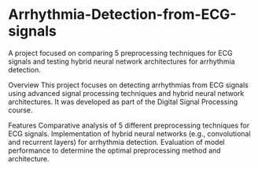 # Arrhythmia-Detection-from-ECG-signals
A project focused on comparing 5 preprocessing techniques for ECG signals and testing hybrid neural network architectures for arrhythmia detection.

Overview
This project focuses on detecting arrhythmias from ECG signals using advanced signal processing techniques and hybrid neural network architectures. It was developed as part of the Digital Signal Processing course.

Features
Comparative analysis of 5 different preprocessing techniques for ECG signals.
Implementation of hybrid neural networks (e.g., convolutional and recurrent layers) for arrhythmia detection.
Evaluation of model performance to determine the optimal preprocessing method and architecture.
